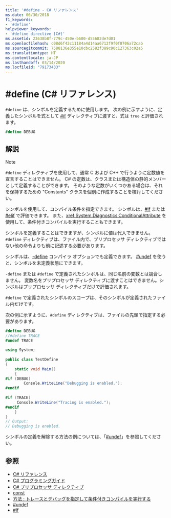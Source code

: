 ```yaml
---
title: '#define - C# リファレンス'
ms.date: 06/30/2018
f1_keywords:
- '#define'
helpviewer_keywords:
- '#define directive [C#]'
ms.assetid: 23638b8f-779c-450e-b600-d55682de7d01
ms.openlocfilehash: c08d6f42c11184a4d14aa6712f9f0f8706a72cab
ms.sourcegitcommit: 7588136e355e10cbc2582f389c90c127363c02a5
ms.translationtype: HT
ms.contentlocale: ja-JP
ms.lasthandoff: 03/14/2020
ms.locfileid: "79173433"
---
```

# <a name="define-c-reference"></a>#define (C# リファレンス)
`#define` は、シンボルを定義するために使用します。 次の例に示すように、定義したシンボルを式として [#if](./preprocessor-if.md) ディレクティブに渡すと、式は `true` と評価されます。  

 ```csharp
 #define DEBUG
 ```
  
## <a name="remarks"></a>解説  
  
> [!NOTE]
> `#define` ディレクティブを使用して、通常 C および C++ で行うように定数値を宣言することはできません。 C# の定数は、クラスまたは構造体の静的メンバーとして定義することができます。 そのような定数がいくつかある場合は、それを保持するための "Constants" クラスを個別に作成することを検討してください。  
  
 シンボルを使用して、コンパイル条件を指定できます。 シンボルは、[#if](./preprocessor-if.md) または [#elif](./preprocessor-elif.md) で評価できます。 また、<xref:System.Diagnostics.ConditionalAttribute> を使用して、条件付きコンパイルを実行することもできます。  
  
 シンボルを定義することはできますが、シンボルに値は代入できません。 `#define` ディレクティブは、ファイル内で、プリプロセッサ ディレクティブではない他の命令よりも前に記述する必要があります。  
  
 シンボルは、[-define](../compiler-options/define-compiler-option.md) コンパイラ オプションでも定義できます。 [#undef](./preprocessor-undef.md) を使うと、シンボルを未定義状態にできます。  
  
 `-define` または `#define` で定義されたシンボルは、同じ名前の変数とは競合しません。 変数名をプリプロセッサ ディレクティブに渡すことはできません。シンボルはプリプロセッサ ディレクティブだけで評価されます。  
  
 `#define` で定義されたシンボルのスコープは、そのシンボルが定義されたファイル内だけです。  
  
 次の例に示すように、`#define` ディレクティブは、ファイルの先頭で指定する必要があります。  
  
```csharp  
#define DEBUG  
//#define TRACE  
#undef TRACE  
  
using System;  
  
public class TestDefine  
{  
    static void Main()  
    {  
#if (DEBUG)  
        Console.WriteLine("Debugging is enabled.");  
#endif  
  
#if (TRACE)  
     Console.WriteLine("Tracing is enabled.");  
#endif  
    }  
}  
// Output:  
// Debugging is enabled.  
```  
  
 シンボルの定義を解除する方法の例については、「[#undef](./preprocessor-undef.md)」を参照してください。  
  
## <a name="see-also"></a>参照

- [C# リファレンス](../index.md)
- [C# プログラミングガイド](../../programming-guide/index.md)
- [C# プリプロセッサ ディレクティブ](./index.md)
- [const](../keywords/const.md)
- [方法 : トレースとデバッグを指定して条件付きコンパイルを実行する](../../../framework/debug-trace-profile/how-to-compile-conditionally-with-trace-and-debug.md)
- [#undef](./preprocessor-undef.md)
- [#if](./preprocessor-if.md)
